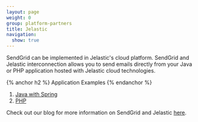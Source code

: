 ```yaml
---
layout: page
weight: 0
group: platform-partners
title: Jelastic
navigation:
  show: true
---
```


SendGrid can be implemented in Jelastic's cloud platform. SendGrid and Jelastic interconnection allows you to send emails directly from your Java or PHP application hosted with Jelastic cloud technologies.

{% anchor h2 %}
Application Examples
{% endanchor %}

1. [Java with Spring](http://docs.jelastic.com/sendgrid-java)
2. [PHP](http://docs.jelastic.com/sendgrid-php)

Check out our blog for more information on SendGrid and Jelastic [here](https://sendgrid.com/blog/jelastic-sendgrid-team-power-java-php-applications/).
